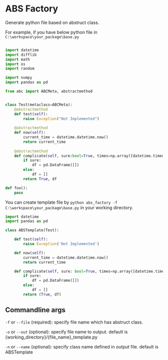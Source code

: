 # ABS Factory

Generate python file based on abstruct class.

For example, if you have below python file in `C:\workspace\your_package\base.py`


```python

import datetime
import difflib
import math
import os
import random

import numpy
import pandas as pd

from abc import ABCMeta, abstractmethod


class Test(metaclass=ABCMeta):
    @abstractmethod
    def test(self):
        raise Exception("Not Implemented")
    
    @abstractmethod
    def now(self):
        current_time = datetime.datetime.now()
        return current_time
        
    @abstractmethod
    def complicate(self, sure:bool=True, times=np.array([datetime.timedelta(days=1)])) -> Tuple[bool, Union[list, pd.DataFrame]]:
        if sure:
            df = pd.DataFrame([])
        else:
            df = []
        return True, df

def foo():
    pass
```

You can create template file by
`python abs_factory -f C:\workspace\your_package\base.py` in your working directory.

```python
import datetime
import pandas as pd

class ABSTemplate(Test):

    def test(self):
        raise Exception('Not Implemented')

    def now(self):
        current_time = datetime.datetime.now()
        return current_time

    def complicate(self, sure: bool=True, times=np.array([datetime.timedelta(days=1)])) -> Tuple[bool, Union[list, pd.DataFrame]]:
        if sure:
            df = pd.DataFrame([])
        else:
            df = []
        return (True, df)
```

## Commandline args

`-f` or `--file` (required): specify file name which has abstruct class.

`-o` or `--out` (optional): specify file name to output. default is {working_directory}/{file_name}_template.py

`-n` or `--name` (optional): specify class name defined in output file. default is ABSTemplate
